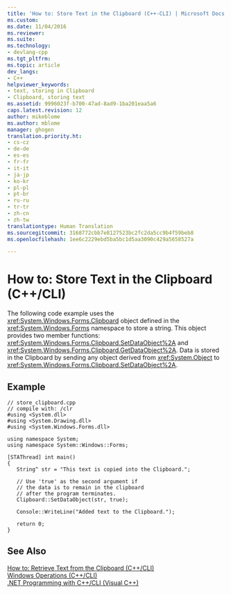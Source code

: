 ```yaml
---
title: 'How to: Store Text in the Clipboard (C++-CLI) | Microsoft Docs'
ms.custom: 
ms.date: 11/04/2016
ms.reviewer: 
ms.suite: 
ms.technology:
- devlang-cpp
ms.tgt_pltfrm: 
ms.topic: article
dev_langs:
- C++
helpviewer_keywords:
- text, storing in Clipboard
- Clipboard, storing text
ms.assetid: 9996023f-b700-47ad-8ad9-1ba201eaa5a6
caps.latest.revision: 12
author: mikeblome
ms.author: mblome
manager: ghogen
translation.priority.ht:
- cs-cz
- de-de
- es-es
- fr-fr
- it-it
- ja-jp
- ko-kr
- pl-pl
- pt-br
- ru-ru
- tr-tr
- zh-cn
- zh-tw
translationtype: Human Translation
ms.sourcegitcommit: 3168772cbb7e8127523bc2fc2da5cc9b4f59beb8
ms.openlocfilehash: 1ee6c2229ebd5ba5bc1d5aa3090c429a5658527a

---
```

# How to: Store Text in the Clipboard (C++/CLI)
The following code example uses the <xref:System.Windows.Forms.Clipboard> object defined in the <xref:System.Windows.Forms> namespace to store a string. This object provides two member functions: <xref:System.Windows.Forms.Clipboard.SetDataObject%2A> and <xref:System.Windows.Forms.Clipboard.GetDataObject%2A>. Data is stored in the Clipboard by sending any object derived from <xref:System.Object> to <xref:System.Windows.Forms.Clipboard.SetDataObject%2A>.  
  
## Example  
  
```  
// store_clipboard.cpp  
// compile with: /clr  
#using <System.dll>  
#using <System.Drawing.dll>  
#using <System.Windows.Forms.dll>  
  
using namespace System;  
using namespace System::Windows::Forms;  
  
[STAThread] int main()  
{  
   String^ str = "This text is copied into the Clipboard.";  
  
   // Use 'true' as the second argument if  
   // the data is to remain in the clipboard  
   // after the program terminates.  
   Clipboard::SetDataObject(str, true);  
  
   Console::WriteLine("Added text to the Clipboard.");  
  
   return 0;  
}  
```  
  
## See Also  
 [How to: Retrieve Text from the Clipboard (C++/CLI)](../dotnet/how-to-retrieve-text-from-the-clipboard-cpp-cli.md)   
 [Windows Operations (C++/CLI)](../dotnet/windows-operations-cpp-cli.md)   
 [.NET Programming with C++/CLI (Visual C++)](../dotnet/dotnet-programming-with-cpp-cli-visual-cpp.md)


<!--HONumber=Jan17_HO1-->


